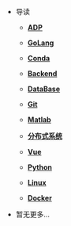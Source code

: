 * 导读
    * [**ADP**](/study/ADP/README)
    * [**GoLang**](/study/GoLang/README)
    * [**Conda**](/study/Conda/README)
    * [**Backend**](/study/Backend/README)
    * [**DataBase**](/study/DataBase/README)
    * [**Git**](/study/Git/README)
    * [**Matlab**](/study/Matlab/README)
    * [**分布式系统**](/study/分布式系统/README)
    * [**Vue**](/study/Vue/README)
    * [**Python**](/study/Python/README)
    * [**Linux**](/study/Linux/README)

    * [**Docker**](/study/Docker/README)

* 暂无更多...

